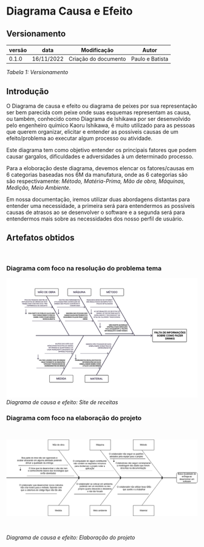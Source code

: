 # Diagrama Causa e Efeito

## Versionamento


versão | data | Modificação | Autor
-------|------|-------------|------
0.1.0 | 16/11/2022 | Criação do documento | Paulo e Batista

*Tabela 1: Versionamento*

## Introdução

O Diagrama de causa e efeito ou diagrama de peixes por sua representação ser bem parecida com peixe onde suas esquemas representam as causa, ou também, conhecido como Diagrama de Ishikawa por ser desenvolvido pelo engenheiro químico Kaoru Ishikawa, é muito utilizado para as pessoas que querem organizar, elicitar e entender as possíveis causas de um efeito/problema ao executar algum processo ou atividade.

Este diagrama tem como objetivo entender os principais fatores que podem causar gargalos, dificuldades e adversidades à um determinado processo.

Para a eloboração deste diagrama, devemos elencar os fatores/causas em 6 categorias baseadas nos 6M da manufatura, onde as 6 categorias são são respectivamente: *Método, Matéria-Prima, Mão de obra, Máquinas, Medição, Meio Ambiente*.

Em nossa documentação, iremos utilizar duas abordagens distantas para entender uma necessidade, a primeira será para entendermos as possíveis causas de atrasos ao se desenvolver o software e a segunda será para entendermos mais sobre as necessidades dos nosso perfil de usuário.

## Artefatos obtidos

<br/>

### Diagrama com foco na resolução do problema tema

![Diagrama de causa e efeito](./assets/DiagramaCausaEfeito/diagrama_causa_efeito2.png)
*Diagrama de causa e efeito: Site de receitas*

### Diagrama com foco na elaboração do projeto

<br/>

![Diagrama de causa e efeito](./assets/DiagramaCausaEfeito/diagrama_causa_efeito.png)

<br/>

*Diagrama de causa e efeito: Elaboração do projeto*